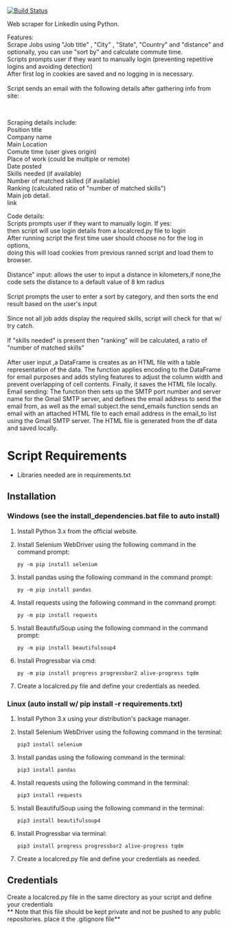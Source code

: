 [![Build Status](https://app.travis-ci.com/jgutierrezCSU/WebScrapperPython.svg?branch=master)](https://app.travis-ci.com/jgutierrezCSU/WebScrapperPython)

Web scraper for LinkedIn using Python.

Features: <br>
Scrape Jobs using "Job title" , "City" , "State", "Country" and "distance" and optionally, you can use "sort by" and calculate commute time.<br>
Scripts prompts user if they want to manually login (preventing repetitive logins and avoiding detection) <br>
After first log in cookies are saved and no logging in is necessary. <br>  
Script sends an email with the following details after gathering info from site:<br>

<br>

Scraping details include: <br>
Position title <br>
Company name <br>
Main Location <br>
Comute time (user gives origin) <br>
Place of work (could be multiple or remote) <br>
Date posted <br>
Skills needed (if available) <br>
Number of matched skilled (if available) <br>
Ranking (calculated ratio of "number of matched skills") <br>
Main job detail. <br>
link <br>

Code details: <br>
Scripts prompts user if they want to manually login. If yes: <br>
then script will use login details from a localcred.py file to login <br>
After running script the first time user should choose no for the log in options, <br>
doing this will load cookies from previous ranned script and load them to browser. <br>
<br>
Distance" input: allows the user to input a distance in kilometers,if none,the code sets the distance to a default value of 8 km radius<br>
<br>
Script prompts the user to enter a sort by category, and then sorts the end result based on the user's input<br>
<br>
Since not all job adds display the required skills, script will check for that w/ try catch. <br>
<br>
If "skills needed" is present then "ranking" will be calculated, a ratio of "number of matched skills"<br>
<br>
After user input ,a DataFrame is creates as an HTML file with a table representation of the data. The function applies encoding to the DataFrame for email purposes and adds styling features to adjust the column width and prevent overlapping of cell contents. Finally, it saves the HTML file locally.
<br>
Email sending: The function then sets up the SMTP port number and server name for the Gmail SMTP server, and defines the email address to send the email from, as well as the email subject.the send_emails function sends an email with an attached HTML file to each email address in the email_to list using the Gmail SMTP server. The HTML file is generated from the df data and saved locally.<br>

# Script Requirements

- Libraries needed are in requirements.txt

## Installation

### Windows (see the install_dependencies.bat file to auto install)

1. Install Python 3.x from the official website.
2. Install Selenium WebDriver using the following command in the command prompt:

   ```
   py -m pip install selenium
   ```

3. Install pandas using the following command in the command prompt:

   ```
   py -m pip install pandas
   ```

4. Install requests using the following command in the command prompt:

   ```
   py -m pip install requests
   ```

5. Install BeautifulSoup using the following command in the command prompt:

   ```
   py -m pip install beautifulsoup4
   ```

6. Install Progressbar via cmd:

   ```
   py -m pip install progress progressbar2 alive-progress tqdm

   ```

7. Create a localcred.py file and define your credentials as needed.

### Linux (auto install w/ pip install -r requirements.txt)

1. Install Python 3.x using your distribution's package manager.
2. Install Selenium WebDriver using the following command in the terminal:

   ```
   pip3 install selenium
   ```

3. Install pandas using the following command in the terminal:

   ```
   pip3 install pandas
   ```

4. Install requests using the following command in the terminal:

   ```
   pip3 install requests
   ```

5. Install BeautifulSoup using the following command in the terminal:

   ```
   pip3 install beautifulsoup4
   ```

6. Install Progressbar via terminal:

   ```
   pip3 install progress progressbar2 alive-progress tqdm
   ```

7. Create a localcred.py file and define your credentials as needed.

## Credentials

Create a localcred.py file in the same directory as your script and define your credentials
<br>
** Note that this file should be kept private and not be pushed to any public repositories.
place it the .gitignore file**
